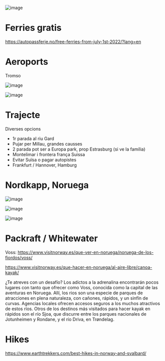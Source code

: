![image](https://user-images.githubusercontent.com/4015406/212746712-70de7d51-f714-4889-9969-e7cfa182927d.png)

# Ferries gratis

https://autopassferje.no/free-ferries-from-july-1st-2022/?lang=en





# Aeroports 

Tromso

![image](https://user-images.githubusercontent.com/4015406/212685516-a8d5b78a-de09-4ffa-a656-ff3590322d99.png)

![image](https://user-images.githubusercontent.com/4015406/212686126-cd73c9fe-5dfc-430a-a9d3-8383fbcecba5.png)


# Trajecte

Diverses opcions
- 1r parada al riu Gard
- Pujar per Millau, grandes causses
- 2 parada pot ser a Europa park, prop Estrasburg (si ve la família)
- Montelimar i frontera frança Suissa
- Evitar Suïsa o pagar autopistes
- Frankfurt / Hannover, Hamburg

# Nordkapp, Noruega

![image](https://user-images.githubusercontent.com/4015406/212665961-2f802e24-4ceb-47f5-aa17-73757725b9d7.png)


![image](https://user-images.githubusercontent.com/4015406/212662241-beefeb02-b386-417e-bf04-9f7de313042a.png)

![image](https://user-images.githubusercontent.com/4015406/212662310-71e72d40-4788-4690-9a18-a4c4898ce448.png)

# Packraft / Whitewater

Voss: https://www.visitnorway.es/que-ver-en-noruega/noruega-de-los-fiordos/voss/

https://www.visitnorway.es/que-hacer-en-noruega/al-aire-libre/canoa-kayak/

¿Te atreves con un desafío? Los adictos a la adrenalina encontrarán pocos lugares con tanto que ofrecer como Voss, conocida como la capital de las aventuras en Noruega. Allí, los rios son una especie de parques de atracciones en plena naturaleza, con cañones, rápidos, y un sinfín de curvas. Agencias locales ofrecen accesos seguros a los muchos atractivos de estos ríos. Otros de los destinos más visitados para hacer kayak en rápidos son el río Sjoa, que discurre entre los parques nacionales de Jotunheimen y Rondane, y el río Driva, en Trøndelag.

# Hikes

https://www.earthtrekkers.com/best-hikes-in-norway-and-svalbard/
